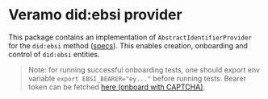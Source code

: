 # Veramo did:ebsi provider

This package contains an implementation of `AbstractIdentifierProvider` for the `did:ebsi` method ([specs](https://ec.europa.eu/digital-building-blocks/wikis/display/EBSIDOC/EBSI+DID+Method)).
This enables creation, onboarding and control of `did:ebsi` entities.

> Note: for running successful onboarding tests, one should export env variable `export EBSI_BEARER="ey..."`  before running tests. Bearer token can be fetched [here (onboard with CAPTCHA)](https://app-pilot.ebsi.eu/users-onboarding/v2).